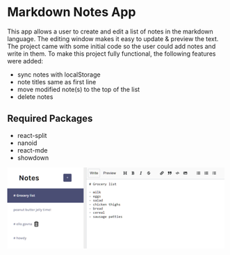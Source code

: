 # Markdown Notes App

This app allows a user to create and edit a list of notes in the markdown language. The editing window makes it easy to update & preview the text. The project came with some initial code so the user could add notes and write in them. To make this project fully functional, the following features were added: 

- sync notes with localStorage
- note titles same as first line
- move modified note(s) to the top of the list
- delete notes

## Required Packages
- react-split
- nanoid
- react-mde
- showdown

<img src="../images/notes_app.png" alt="a note app with an editing window" width="500">